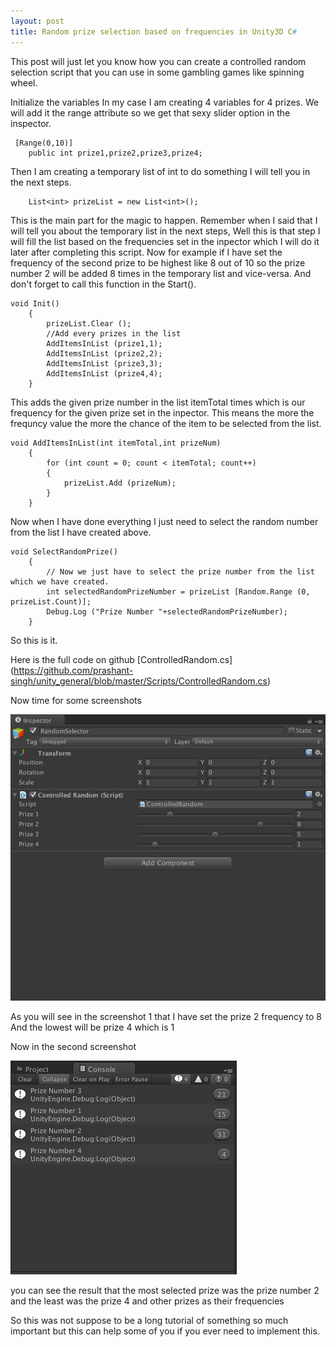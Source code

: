 ```yaml
---
layout: post
title: Random prize selection based on frequencies in Unity3D C#
---
```


This post will just let you know how you can create a controlled random selection script that you can use in some gambling games like spinning wheel.

Initialize the variables 
In my case I am creating 4 variables for 4 prizes.
We will add it the range attribute so we get that sexy slider option in the inspector.

```
 [Range(0,10)]
    public int prize1,prize2,prize3,prize4;
```

Then I am creating a temporary list of int to do something I will tell you in the next steps.
```
    List<int> prizeList = new List<int>();
```


This is the main part for the magic to happen.
Remember when I said that I will tell you about the temporary list in the next steps,
Well this is that step
I will fill the list based on the frequencies set in the inpector which I will do it later after completing this script.
Now for example if I have set the frequency of the second prize to be highest like 8 out of 10 so the prize number 2 will be added 8 times in the temporary list and vice-versa.
And don't forget to call this function in the Start().
```
void Init()
    {
        prizeList.Clear ();
        //Add every prizes in the list
        AddItemsInList (prize1,1);
        AddItemsInList (prize2,2);
        AddItemsInList (prize3,3);
        AddItemsInList (prize4,4);
    }
```

This adds the given prize number in the list itemTotal times which is our frequency for the given prize set in the inpector.
This means the more the frequncy value the more the chance of the item to be selected from the list.

```
void AddItemsInList(int itemTotal,int prizeNum)
    {
        for (int count = 0; count < itemTotal; count++) 
        {
            prizeList.Add (prizeNum);
        }
    }
```

 Now when I have done everything I just need to select the random number from the list I have created above.
 
```
void SelectRandomPrize()
    {
        // Now we just have to select the prize number from the list which we have created.
        int selectedRandomPrizeNumber = prizeList [Random.Range (0, prizeList.Count)];
        Debug.Log ("Prize Number "+selectedRandomPrizeNumber);
    }
```

So this is it.


Here is the full code on github
[ControlledRandom.cs] (https://github.com/prashant-singh/unity_general/blob/master/Scripts/ControlledRandom.cs)

Now time for some screenshots


![Screenshot 1](https://raw.githubusercontent.com/prashant-singh/prashant-singh.github.io/master/img/image00.png)


As you will see in the screenshot 1 that I have set the prize 2 frequency to 8
And the lowest will be prize 4 which is 1

Now in the second screenshot

![Screenshot 2](https://raw.githubusercontent.com/prashant-singh/prashant-singh.github.io/master/img/image01.png)
 
 you can see the result that the most selected prize was the prize number 2 and the least was the prize 4 and other prizes as their frequencies
 
 So this was not suppose to be a long tutorial of something so much important but this can help some of you if you ever need to implement this.








